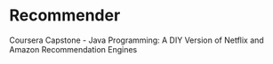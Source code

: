 # Recommender
Coursera Capstone - Java Programming: A DIY Version of Netflix and Amazon Recommendation Engines 

